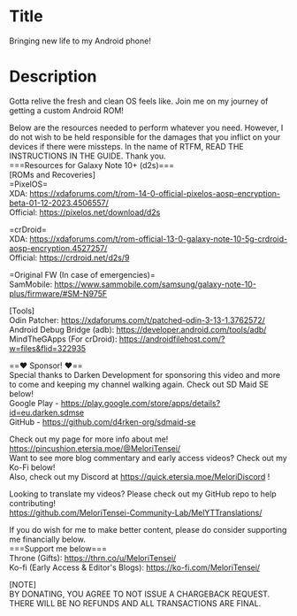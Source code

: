 # Title
Bringing new life to my Android phone!<br>

# Description
Gotta relive the fresh and clean OS feels like. Join me on my journey of getting a custom Android ROM!<br>

Below are the resources needed to perform whatever you need. However, I do not wish to be held responsible for the damages that you inflict on your devices if there were missteps. In the name of RTFM, READ THE INSTRUCTIONS IN THE GUIDE. Thank you.<br>
===Resources for Galaxy Note 10+ (d2s)===<br>
[ROMs and Recoveries]<br>
=PixelOS=<br>
XDA: https://xdaforums.com/t/rom-14-0-official-pixelos-aosp-encryption-beta-01-12-2023.4506557/<br>
Official: https://pixelos.net/download/d2s<br>

=crDroid=<br>
XDA: https://xdaforums.com/t/rom-official-13-0-galaxy-note-10-5g-crdroid-aosp-encryption.4527257/<br>
Official: https://crdroid.net/d2s/9<br>

=Original FW (In case of emergencies)=<br>
SamMobile: https://www.sammobile.com/samsung/galaxy-note-10-plus/firmware/#SM-N975F<br>

[Tools]<br>
Odin Patcher: https://xdaforums.com/t/patched-odin-3-13-1.3762572/<br>
Android Debug Bridge (adb): https://developer.android.com/tools/adb/<br>
MindTheGApps (For crDroid): https://androidfilehost.com/?w=files&flid=322935<br>

==❤️ Sponsor! ❤️==<br>
Special thanks to Darken Development for sponsoring this video and more to come and keeping my channel walking again. Check out SD Maid SE below!<br>
Google Play - https://play.google.com/store/apps/details?id=eu.darken.sdmse<br>
GitHub - https://github.com/d4rken-org/sdmaid-se<br>

Check out my page for more info about me! https://pincushion.etersia.moe/@MeloriTensei/<br>
Want to see more blog commentary and early access videos? Check out my Ko-Fi below!<br>
Also, check out my Discord at https://quick.etersia.moe/MeloriDiscord !<br>

Looking to translate my videos? Please check out my GitHub repo to help contributing!<br>
https://github.com/MeloriTensei-Community-Lab/MelYTTranslations/<br>

If you do wish for me to make better content, please do consider supporting me financially below.<br>
===Support me below===<br>
Throne (Gifts): https://thrn.co/u/MeloriTensei/<br>
Ko-fi (Early Access & Editor's Blogs): https://ko-fi.com/MeloriTensei/<br>

[NOTE]<br>
BY DONATING, YOU AGREE TO NOT ISSUE A CHARGEBACK REQUEST. THERE WILL BE NO REFUNDS AND ALL TRANSACTIONS ARE FINAL.<br>